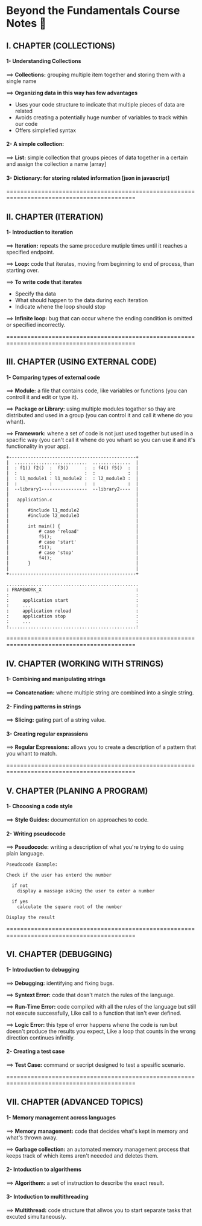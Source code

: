 # Beyond the Fundamentals Course Notes :bookmark_tabs:

## I. CHAPTER (COLLECTIONS)

#### 1- Understanding Collections

==> **Collections:** grouping multiple item together and storing them with a single name 

==> **Organizing data in this way has few advantages**

- Uses your code structure to indicate that multiple pieces of data are related
- Avoids creating a potentially huge number of variables to track within our code
- Offers simplefied syntax

#### 2- A simple collection: 

==> **List:** simple collection that groups pieces of data  together in a certain and assign the collection a name [array]

#### 3- **Dictionary:** for storing related information [json in javascript]

===========================================================================================

## II. CHAPTER (ITERATION)

#### 1- Introduction to iteration

==> **Iteration:** repeats the same procedure mutiple times until it reaches a specified endpoint.

==> **Loop:** code that iterates, moving from beginning to end of process, than starting over.

==> **To write code that iterates**
  
  - Specify tha data
  - What should happen to the data during each iteration
  - Indicate whene the loop should stop

==> **Infinite loop:** bug that can occur whene the ending condition is omitted or specified incorrectly.

===========================================================================================

## III. CHAPTER (USING EXTERNAL CODE)

#### 1- Comparing types of external code

==> **Module:** a file that contains code, like variables or functions (you can controll it and edit or type it).

==> **Package or Library:** using multiple modules togather so thay are distributed and used in a group (you can control it and call it whene do you whant).

==> **Framework:** whene a set of code is not just used together but used in a spacific way (you can't call it whene do you whant so you can use it and it's functionality in your app).

```
+-----------------------------------------------+
|  ...........................  ..............  |
|  : f1() f2()  :  f3()      :  : f4() f5()  :  |
|  :            :            :  :            :  |
|  : l1_module1 : l1_module2 :  : l2_module3 :  |
|  :            :            :  :            :  |
|  --library1-----------------  --library2----  |
|                                               |
|   application.c                               |
|                                               |
|       #include l1_module2                     |
|       #include l2_module3                     |
|                                               |
|       int main() {                            |
|           # case 'reload'                     |
|           f5();                               |
|           # case 'start'                      |
|           f1();                               |
|           # case 'stop'                       |
|           f4();                               |
|       }                                       |
|                                               |
+-----------------------------------------------+

.................................................
: FRAMEWORK_X                                   :
:                                               :
:     application start                         :
:     ...                                       :
:     application reload                        :
:     application stop                          :
:     ...                                       :
:...............................................:

```

===========================================================================================

## IV. CHAPTER (WORKING WITH STRINGS)

#### 1- Combining and manipulating strings

==> **Concatenation:** whene multiple string are combined into a single string.

#### 2- Finding patterns in strings

==> **Slicing:** gating part of a string value.

#### 3- Creating regular exprassions

==> **Regular Expressions:** allows you to create a description of a pattern that you whant to match.

===========================================================================================

## V. CHAPTER (PLANING A PROGRAM)

#### 1- Chooosing a code style

==> **Style Guides:** documentation on approaches to code.

#### 2- Writing pseudocode

==> **Pseudocode:** writing a description of what you're trying to do using plain language.

```
Pseudocode Example:

Check if the user has enterd the number

  if not 
    display a massage asking the user to enter a number
    
  if yes
    calculate the square root of the number
    
Display the result
```

===========================================================================================

## VI. CHAPTER (DEBUGGING)

#### 1- Introduction to debugging

==> **Debugging:** identifying and fixing bugs.

==> **Syntext Error:** code that dosn't match the rules of the language.

==> **Run-Time Error:** code compiled with all the rules of the language but still not execute successfully, Like call to a function that isn't ever defined.

==> **Logic Error:** this type of error happens whene the code is run but doesn't produce the results you expect, Like a loop that counts in the wrong direction continues infinitly.

#### 2- Creating a test case

==> **Test Case:** command or secript designed to test a spesific scenario.

===========================================================================================

## VII. CHAPTER (ADVANCED TOPICS)

#### 1- Memory management across languages

==> **Memory management:** code that decides what's kept in memory and what's thrown away.

==> **Garbage collection:** an automated memory management process that keeps track of which items aren't neeeded and deletes them.

#### 2- Intoduction to algorithems

==> **Algorithem:** a set of instruction to describe the exact result.

#### 3- Intoduction to multithreading

==> **Multithread:** code structure that allwos you to start separate tasks that excuted simultaneously.
